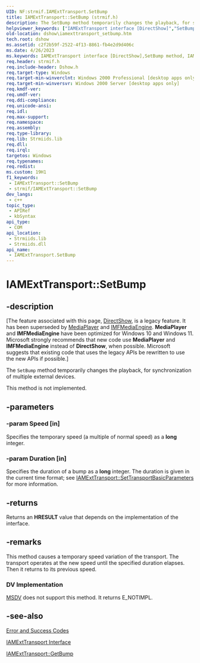 ```yaml
---
UID: NF:strmif.IAMExtTransport.SetBump
title: IAMExtTransport::SetBump (strmif.h)
description: The SetBump method temporarily changes the playback, for synchronization of multiple external devices.
helpviewer_keywords: ["IAMExtTransport interface [DirectShow]","SetBump method","IAMExtTransport.SetBump","IAMExtTransport::SetBump","IAMExtTransportSetBump","SetBump","SetBump method [DirectShow]","SetBump method [DirectShow]","IAMExtTransport interface","dshow.iamexttransport_setbump","strmif/IAMExtTransport::SetBump"]
old-location: dshow\iamexttransport_setbump.htm
tech.root: dshow
ms.assetid: c2f2b59f-2522-4f13-8861-fb4e2d9d406c
ms.date: 4/26/2023
ms.keywords: IAMExtTransport interface [DirectShow],SetBump method, IAMExtTransport.SetBump, IAMExtTransport::SetBump, IAMExtTransportSetBump, SetBump, SetBump method [DirectShow], SetBump method [DirectShow],IAMExtTransport interface, dshow.iamexttransport_setbump, strmif/IAMExtTransport::SetBump
req.header: strmif.h
req.include-header: Dshow.h
req.target-type: Windows
req.target-min-winverclnt: Windows 2000 Professional [desktop apps only]
req.target-min-winversvr: Windows 2000 Server [desktop apps only]
req.kmdf-ver: 
req.umdf-ver: 
req.ddi-compliance: 
req.unicode-ansi: 
req.idl: 
req.max-support: 
req.namespace: 
req.assembly: 
req.type-library: 
req.lib: Strmiids.lib
req.dll: 
req.irql: 
targetos: Windows
req.typenames: 
req.redist: 
ms.custom: 19H1
f1_keywords:
 - IAMExtTransport::SetBump
 - strmif/IAMExtTransport::SetBump
dev_langs:
 - c++
topic_type:
 - APIRef
 - kbSyntax
api_type:
 - COM
api_location:
 - Strmiids.lib
 - Strmiids.dll
api_name:
 - IAMExtTransport.SetBump
---
```


# IAMExtTransport::SetBump


## -description

\[The feature associated with this page, [DirectShow](/windows/win32/directshow/directshow), is a legacy feature. It has been superseded by [MediaPlayer](/uwp/api/Windows.Media.Playback.MediaPlayer) and [IMFMediaEngine](/windows/win32/api/mfmediaengine/nn-mfmediaengine-imfmediaengine). **MediaPlayer** and **IMFMediaEngine** have been optimized for Windows 10 and Windows 11. Microsoft strongly recommends that new code use **MediaPlayer** and **IMFMediaEngine** instead of **DirectShow**, when possible. Microsoft suggests that existing code that uses the legacy APIs be rewritten to use the new APIs if possible.\]

The <code>SetBump</code> method temporarily changes the playback, for synchronization of multiple external devices.



This method is not implemented.

## -parameters

### -param Speed [in]

Specifies the temporary speed (a multiple of normal speed) as a <b>long</b> integer.

### -param Duration [in]

Specifies the duration of a bump as a <b>long</b> integer. The duration is given in the current time format; see <a href="/windows/desktop/api/strmif/nf-strmif-iamexttransport-settransportbasicparameters">IAMExtTransport::SetTransportBasicParameters</a> for more information.

## -returns

Returns an <b>HRESULT</b> value that depends on the implementation of the interface.

## -remarks

This method causes a temporary speed variation of the transport. The transport operates at the new speed until the specified duration elapses. Then it returns to its previous speed.

<h3><a id="DV_Implementation"></a><a id="dv_implementation"></a><a id="DV_IMPLEMENTATION"></a>DV Implementation</h3>

<a href="/windows/desktop/DirectShow/msdv-driver">MSDV</a> does not support this method. It returns E_NOTIMPL.

## -see-also

<a href="/windows/desktop/DirectShow/error-and-success-codes">Error and Success Codes</a>



<a href="/windows/desktop/api/strmif/nn-strmif-iamexttransport">IAMExtTransport Interface</a>



<a href="/windows/desktop/api/strmif/nf-strmif-iamexttransport-getbump">IAMExtTransport::GetBump</a>